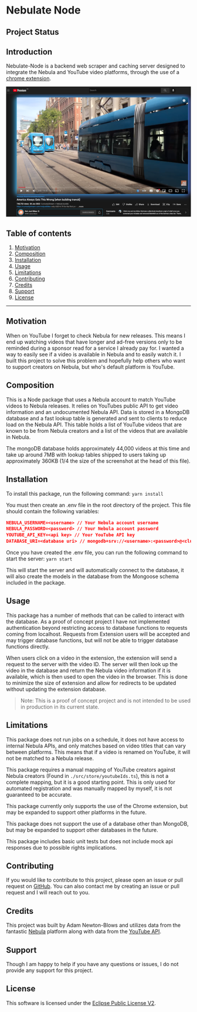 # Nebulate Node

## Project Status

## Introduction

Nebulate-Node is a backend web scraper and caching server designed to integrate the Nebula and YouTube video platforms, through the use of a [chrome extension]().

![](screenshots/matched_nebula_video.png)

## Table of contents

1. [Motivation](#motivation)
2. [Composition](#composition})
3. [Installation](#installation)
4. [Usage](#usage)
5. [Limitations](#limitations)
6. [Contributing](#contributing)
7. [Credits](#credits)
8. [Support](#support)
9. [License](#license)

---

## Motivation

<!-- Why did I make this -->

When on YouTube I forget to check Nebula for new releases. This means I end up watching videos that have longer and ad-free versions only to be reminded during a sponsor read for a service I already pay for. I wanted a way to easily see if a video is available in Nebula and to easily watch it. I built this project to solve this problem and hopefully help others who want to support creators on Nebula, but who's default platform is YouTube.

## Composition

<!-- What is this package -->

This is a Node package that uses a Nebula account to match YouTube videos to Nebula releases. It relies on YouTubes public API to get video information and an undocumented Nebula API. Data is stored in a MongoDB database and a fast lookup table is generated and sent to clients to reduce load on the Nebula API. This table holds a list of YouTube videos that are known to be from Nebula creators and a list of the videos that are available in Nebula.

The mongoDB database holds approximately 44,000 videos at this time and take up around 7MB with lookup tables shipped to users taking up approximately 360KB (1/4 the size of the screenshot at the head of this file).

## Installation

 <!-- How to install -->

To install this package, run the following command: `yarn install`

You must then create an .env file in the root directory of the project. This file should contain the following variables:

```json
NEBULA_USERNAME=<username> // Your Nebula account username
NEBULA_PASSWORD=<password> // Your Nebula account password
YOUTUBE_API_KEY=<api key> // Your YouTube API key
DATABASE_URI=<database uri> // mongodb+srv://<username>:<password>@<cluster>.mongodb.net/<database>
```

Once you have created the .env file, you can run the following command to start the server: `yarn start`

This will start the server and will automatically connect to the database, it will also create the models in the database from the Mongoose schema included in the package.

## Usage

 <!-- How to use this package -->

This package has a number of methods that can be called to interact with the database. As a proof of concept project I have not implemented authentication beyond restricting access to database functions to requests coming from localhost. Requests from Extension users will be accepted and may trigger database functions, but will not be able to trigger database functions directly.

When users click on a video in the extension, the extension will send a request to the server with the video ID. The server will then look up the video in the database and return the Nebula video information if it is available, which is then used to open the video in the browser. This is done to minimize the size of extension and allow for redirects to be updated without updating the extension database.

> Note: This is a proof of concept project and is not intended to be used in production in its current state.

## Limitations

 <!-- How this package is limited -->

This package does not run jobs on a schedule, it does not have access to internal Nebula APIs, and only matches based on video titles that can vary between platforms. This means that if a video is renamed on YouTube, it will not be matched to a Nebula release.

This package requires a manual mapping of YouTube creators against Nebula creators (Found in `./src/store/youtubeIds.ts`), this is not a complete mapping, but it is a good starting point. This is only used for automated registration and was manually mapped by myself, it is not guaranteed to be accurate.

This package currently only supports the use of the Chrome extension, but may be expanded to support other platforms in the future.

This package does not support the use of a database other than MongoDB, but may be expanded to support other databases in the future.

This package includes basic unit tests but does not include mock api responses due to possible rights implications.

## Contributing

<!-- How to contribute to this project -->

If you would like to contribute to this project, please open an issue or pull request on [GitHub](https://github.com/oenu/Nebulate). You can also contact me by creating an issue or pull request and I will reach out to you.

## Credits

This project was built by Adam Newton-Blows and utilizes data from the fantastic [Nebula](https://nebula.app/) platform along with data from the [YouTube API](https://developers.google.com/youtube/v3/).

## Support

Though I am happy to help if you have any questions or issues, I do not provide any support for this project.

## License

This software is licensed under the [Eclipse Public License V2](LICENSE).

